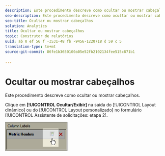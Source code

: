 ```yaml
---
description: Este procedimento descreve como ocultar ou mostrar cabeçalhos.
seo-description: Este procedimento descreve como ocultar ou mostrar cabeçalhos.
seo-title: Ocultar ou mostrar cabeçalhos
solution: Analytics
title: Ocultar ou mostrar cabeçalhos
topic: Construtor de relatórios
uuid: ab 0 ef 56 f -3531-48 fb -9456-1220718 d 59 c 5
translation-type: tm+mt
source-git-commit: 86fe1b3650100a05e52fb2102134fee515c871b1

---
```



# Ocultar ou mostrar cabeçalhos

Este procedimento descreve como ocultar ou mostrar cabeçalhos.

Clique em **[!UICONTROL Ocultar/Exibir]** na saída do [!UICONTROL Layout dinâmico] ou do [!UICONTROL Layout personalizado] no formulário [!UICONTROL Assistente de solicitações: etapa 2].

![](assets/hide_show_header.png)

